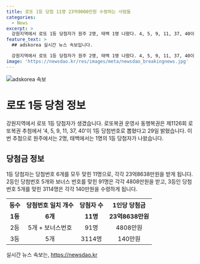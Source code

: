 ```yaml
---
title: 로또 1등 당첨 11명 23억9000만원 수령하는 사람들
categories:
  - News
excerpt: >
  강원지역에서 로또 1등 당첨자가 원주 2명, 태백 1명 나왔다. 4, 5, 9, 11, 37, 40이 1등 당첨번호로, 2등 보너스 번호는 7이다. 1등 당첨자는 11명, 각각 23억8638만원을 받고, 2등은 91명에게 각 4808만원, 3등은 3114명에게 각 140만원을 지급한다.
feature_text: >
  ## adskorea 실시간 뉴스 속보입니다.

  강원지역에서 로또 1등 당첨자가 원주 2명, 태백 1명 나왔다. 4, 5, 9, 11, 37, 40이 1등 당첨번호로, 2등 보너스 번호는 7이다. 1등 당첨자는 11명, 각각 23억8638만원을 받고, 2등은 91명에게 각 4808만원, 3등은 3114명에게 각 140만원을 지급한다.
image: 'https://newsdao.kr/res/images/meta/newsdao_breakingnews.jpg'
---
```


<p><img src="https://newsdao.kr/res/images/meta/newsdao_breakingnews.jpg" alt="adskorea 속보" /></p>

<h1>로또 1등 당첨 정보</h1>

<p data-ke-size="size16">강원지역에서 로또 1등 당첨자가 생겼습니다. 로또복권 운영사 동행복권은 제1126회 로또복권 추첨에서 '4, 5, 9, 11, 37, 40'이 1등 당첨번호로 뽑혔다고 29일 밝혔습니다. 이번 추첨으로 원주에서는 2명, 태백에서는 1명의 1등 당첨자가 나왔습니다.</p>

<h2 data-ke-size="size26">당첨금 정보</h2>

<p data-ke-size="size16">1등 당첨자는 당첨번호 6개를 모두 맞힌 11명으로, 각각 23억8638만원을 받게 됩니다. 2등인 당첨번호 5개와 보너스 번호를 맞힌 91명은 각각 4808만원을 받고, 3등인 당첨번호 5개를 맞힌 3114명은 각각 140만원을 수령하게 됩니다.</p>

<table>
  <tr>
    <th>등수</th>
    <th>당첨번호 일치 개수</th>
    <th>당첨자 수</th>
    <th>1인당 당첨금</th>
  </tr>
  <tr>
    <td style="text-align: center; height: 17px;"><b>1등</b></td>
    <td style="text-align: center; height: 17px;"><b>6개</b></td>
    <td style="text-align: center; height: 17px;"><b>11명</b></td>
    <td style="text-align: center; height: 17px;"><b>23억8638만원</b></td>
  </tr>
  <tr>
    <td style="text-align: center; height: 17px;">2등</td>
    <td style="text-align: center; height: 17px;">5개 + 보너스번호</td>
    <td style="text-align: center; height: 17px;">91명</td>
    <td style="text-align: center; height: 17px;">4808만원</td>
  </tr>
  <tr>
    <td style="text-align: center; height: 17px;">3등</td>
    <td style="text-align: center; height: 17px;">5개</td>
    <td style="text-align: center; height: 17px;">3114명</td>
    <td style="text-align: center; height: 17px;">140만원</td>
  </tr>
</table>
실시간 뉴스 속보는, <a href="https://newsdao.kr" rel="dofollow">https://newsdao.kr</a>


